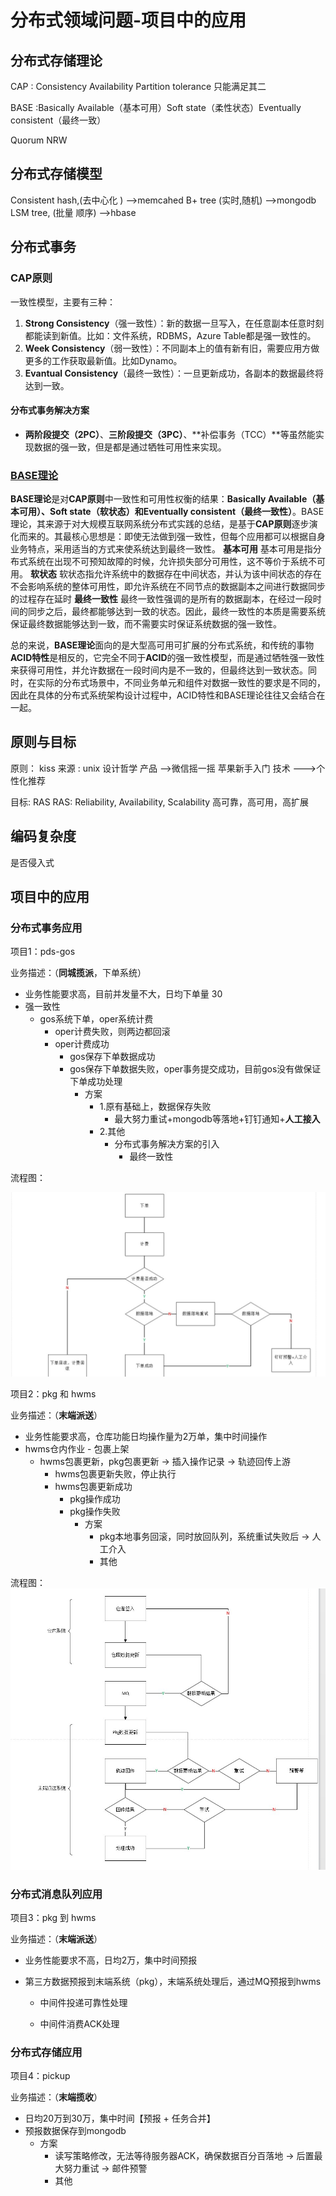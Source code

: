 # 分布式领域问题-项目中的应用

## 分布式存储理论

CAP : Consistency Availability Partition tolerance 只能满足其二

BASE :Basically Available（基本可用）Soft state（柔性状态）Eventually consistent（最终一致）

Quorum NRW

## 分布式存储模型

Consistent hash,(去中心化 ) -->memcahed
B+ tree (实时,随机) -->mongodb
LSM tree, (批量 顺序) -->hbase



## 分布式事务

### CAP原则

一致性模型，主要有三种：

1. **Strong Consistency**（强一致性）：新的数据一旦写入，在任意副本任意时刻都能读到新值。比如：文件系统，RDBMS，Azure Table都是强一致性的。
2. **Week Consistency**（弱一致性）：不同副本上的值有新有旧，需要应用方做更多的工作获取最新值。比如Dynamo。
3. **Evantual Consistency**（最终一致性）：一旦更新成功，各副本的数据最终将达到一致。

#### 分布式事务解决方案

- **两阶段提交（2PC）**、**三阶段提交（3PC）**、**补偿事务（TCC）**等虽然能实现数据的强一致，但是都是通过牺牲可用性来实现。

### [BASE理论](https://juejin.im/post/5c7cd6eee51d457c042d4b52)

**BASE理论**是对**CAP原则**中一致性和可用性权衡的结果：**Basically Available（基本可用）、Soft state（软状态）和Eventually consistent（最终一致性）**。BASE理论，其来源于对大规模互联网系统分布式实践的总结，是基于**CAP原则**逐步演化而来的。其最核心思想是：即使无法做到强一致性，但每个应用都可以根据自身业务特点，采用适当的方式来使系统达到最终一致性。
 **基本可用**
 基本可用是指分布式系统在出现不可预知故障的时候，允许损失部分可用性，这不等价于系统不可用。
 **软状态**
 软状态指允许系统中的数据存在中间状态，并认为该中间状态的存在不会影响系统的整体可用性，即允许系统在不同节点的数据副本之间进行数据同步的过程存在延时
 **最终一致性**
 最终一致性强调的是所有的数据副本，在经过一段时间的同步之后，最终都能够达到一致的状态。因此，最终一致性的本质是需要系统保证最终数据能够达到一致，而不需要实时保证系统数据的强一致性。

总的来说，**BASE理论**面向的是大型高可用可扩展的分布式系统，和传统的事物**ACID特性**是相反的，它完全不同于**ACID**的强一致性模型，而是通过牺牲强一致性来获得可用性，并允许数据在一段时间内是不一致的，但最终达到一致状态。同时，在实际的分布式场景中，不同业务单元和组件对数据一致性的要求是不同的，因此在具体的分布式系统架构设计过程中，ACID特性和BASE理论往往又会结合在一起。



 



## 原则与目标

原则： kiss
 来源 : unix 设计哲学
 产品 -->微信摇一摇 苹果新手入门
 技术 --->个性化推荐

目标: RAS
RAS: Reliability, Availability, Scalability 高可靠，高可用，高扩展

## 编码复杂度

是否侵入式

## 项目中的应用


### 分布式事务应用

项目1：pds-gos

业务描述：（**同城揽派**，下单系统）

- 业务性能要求高，目前并发量不大，日均下单量 30
- 强一致性
  - gos系统下单，oper系统计费
    - oper计费失败，则两边都回滚
    - oper计费成功
      - gos保存下单数据成功
      - gos保存下单数据失败，oper事务提交成功，目前gos没有做保证下单成功处理
        - 方案
          - 1.原有基础上，数据保存失败
            - 最大努力重试+mongodb等落地+钉钉通知+**人工接入**
          - 2.其他
            - 分布式事务解决方案的引入
              - 最终一致性

流程图：

![avatar](https://github.com/xxw1754352621/java-dev/blob/master/img/order.jpg)



项目2：pkg  和 hwms

业务描述：（**末端派送**）

- 业务性能要求高，仓库功能日均操作量为2万单，集中时间操作
- hwms仓内作业 - 包裹上架
  - hwms包裹更新，pkg包裹更新 -> 插入操作记录 -> 轨迹回传上游
    - hwms包裹更新失败，停止执行
    - hwms包裹更新成功
      - pkg操作成功
      - pkg操作失败
        - 方案
          - pkg本地事务回滚，同时放回队列，系统重试失败后 -> 人工介入
          - 其他

流程图：![avatar](https://github.com/xxw1754352621/java-dev/blob/master/img/warehouse.jpg)



### 分布式消息队列应用

项目3：pkg 到 hwms

业务描述：（**末端派送**）

- 业务性能要求不高，日均2万，集中时间预报

- 第三方数据预报到末端系统（pkg），末端系统处理后，通过MQ预报到hwms

  - 中间件投递可靠性处理

  - 中间件消费ACK处理

    

### 分布式存储应用

项目4：pickup

业务描述：（**末端揽收**）

- 日均20万到30万，集中时间【预报 +  任务合并】
- 预报数据保存到mongodb
  - 方案
    - 读写策略修改，无法等待服务器ACK，确保数据百分百落地  -> 后置最大努力重试 -> 邮件预警
    - 其他


[^1]: [分布式系统架构](http://book.mixu.net/distsys/)
[^2]: [分布式系统书籍](http://book.mixu.net/distsys/)
[^3]: [分布式经典论文](https://www.zhihu.com/question/30026369)

